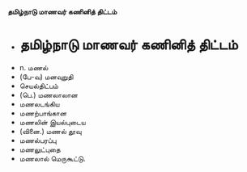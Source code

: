 **தமிழ்நாடு மாணவர் கணினித் திட்டம்**
- # தமிழ்நாடு மாணவர் கணினித் திட்டம்
- n. மணல்
- (பே-வ) மனவுறுதி
- செயல்திட்பம்
- (பெ.) மணலாலான
- மணலடங்கிய
- மணற்பாங்கான
- மணலின் இயல்புடைய
- (வினை.) மணல் தூவு
- மணல்பரப்பு
- மணலுட்புதை
- மணலால் மெருகூட்டு.


